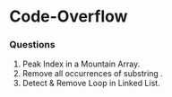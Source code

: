 # Code-Overflow

### Questions
1) Peak Index in a Mountain Array.<br/>
2) Remove all occurrences of substring .<br/>
3) Detect & Remove Loop in Linked List. <br/>

